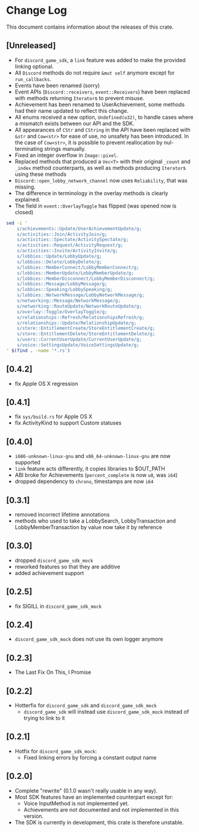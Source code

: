 # Change Log

This document contains information about the releases of this crate.

## [Unreleased]

- For `discord_game_sdk`, a `link` feature was added to make the provided linking optional.
- All `Discord` methods do not require `&mut self` anymore except for `run_callbacks`.
- Events have been renamed (sorry)
- Event APIs (`Discord::receivers`, `event::Receivers`) have been replaced with methods returning `Iterator`s to prevent misuse.
- Achievement has been renamed to UserAchievement, some methods had their name updated to reflect this change.
- All enums received a new option, `Undefined(u32)`, to handle cases where a mismatch exists between our API and the SDK.
- All appearances of `CStr` and `CString` in the API have been replaced with `&str` and `Cow<str>` for ease of use, no unsafety has been introduced. In the case of `Cow<str>`, it is possible to prevent reallocation by nul-terminating strings manually.
- Fixed an integer overflow in `Image::pixel`.
- Replaced methods that produced a `Vec<T>` with their original `_count` and `_index` method counterparts, as well as methods producing `Iterator`s using these methods
- `Discord::open_lobby_network_channel` now uses `Reliability`, that was missing.
- The difference in terminology in the overlay methods is clearly explained.
- The field in `event::OverlayToggle` has flipped (was opened now is closed)

```sh
sed -i '
    s/achievements::Update/UserAchievementUpdate/g;
    s/activities::Join/ActivityJoin/g;
    s/activities::Spectate/ActivitySpectate/g;
    s/activities::Request/ActivityRequest/g;
    s/activities::Invite/ActivityInvite/g;
    s/lobbies::Update/LobbyUpdate/g;
    s/lobbies::Delete/LobbyDelete/g;
    s/lobbies::MemberConnect/LobbyMemberConnect/g;
    s/lobbies::MemberUpdate/LobbyMemberUpdate/g;
    s/lobbies::MemberDisconnect/LobbyMemberDisconnect/g;
    s/lobbies::Message/LobbyMessage/g;
    s/lobbies::Speaking/LobbySpeaking/g;
    s/lobbies::NetworkMessage/LobbyNetworkMessage/g;
    s/networking::Message/NetworkMessage/g;
    s/networking::RouteUpdate/NetworkRouteUpdate/g;
    s/overlay::Toggle/OverlayToggle/g;
    s/relationships::Refresh/RelationshipsRefresh/g;
    s/relationships::Update/RelationshipUpdate/g;
    s/store::EntitlementCreate/StoreEntitlementCreate/g;
    s/store::EntitlementDelete/StoreEntitlementDelete/g;
    s/users::CurrentUserUpdate/CurrentUserUpdate/g;
    s/voice::SettingsUpdate/VoiceSettingsUpdate/g;
' $(find . -name '*.rs')
```


## [0.4.2]

- fix Apple OS X regression

## [0.4.1]

- fix `sys/build.rs` for Apple OS X
- fix ActivityKind to support Custom statuses

## [0.4.0]

- `i686-unknown-linux-gnu` and `x86_64-unknown-linux-gnu` are now supported
- `link` feature acts differently, it copies libraries to $OUT_PATH
- ABI broke for Achievements (`percent_complete` is now `u8`, was `i64`)
- dropped dependency to `chrono`, timestamps are now `i64`

## [0.3.1]

- removed incorrect lifetime annotations
- methods who used to take a LobbySearch, LobbyTransaction and LobbyMemberTransaction by value now take it by reference

## [0.3.0]

- dropped `discord_game_sdk_mock`
- reworked features so that they are additive
- added achievement support

## [0.2.5]

- fix SIGILL in `discord_game_sdk_mock`

## [0.2.4]

- `discord_game_sdk_mock` does not use its own logger anymore

## [0.2.3]

- The Last Fix On This, I Promise

## [0.2.2]

- Hotterfix for `discord_game_sdk` and `discord_game_sdk_mock`
    - `discord_game_sdk` will instead use `discord_game_sdk_mock` instead of trying to link to it

## [0.2.1]

- Hotfix for `discord_game_sdk_mock`:
    - Fixed linking errors by forcing a constant output name

## [0.2.0]

- Complete "rewrite" (0.1.0 wasn't really usable in any way).
- Most SDK features have an implemented counterpart except for:
    - Voice InputMethod is not implemented yet.
    - Achievements are not documented and not implemented in this version.
- The SDK is currently in development, this crate is therefore unstable.

